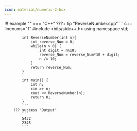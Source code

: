 ```yaml
---
icon: material/numeric-2-box
---
```


!!! example ""
    === "C++"
        ???+ tip "ReverseNumber.cpp"
            ``` c++ linenums="1"
            #include <bits/stdc++.h>
            using namespace std;

            int ReverseNumber(int n){
                int reverse_Num = 0;
                while(n > 0) {
                    int digit = n%10;
                    reverse_Num = reverse_Num*10 + digit;
                    n /= 10;
                }
                return reverse_Num;
            }

            int main() {
                int n;
                cin >> n;
                cout << ReverseNumber(n);
                return 0;
            }
            ```
        ??? success "Output"
            ```
            5432
            2345
            ```